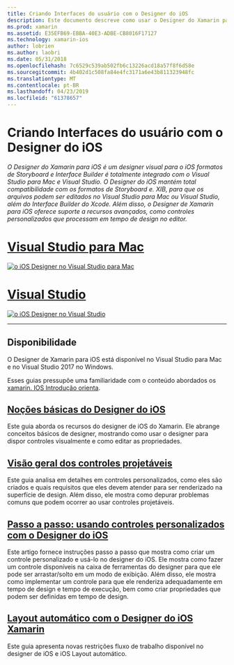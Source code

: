 ```yaml
---
title: Criando Interfaces do usuário com o Designer do iOS
description: Este documento descreve como usar o Designer do Xamarin para iOS para criar a interface de usuário do aplicativo com arquivos. XIB e storyboards. Ele vincula a documentos que abordam a disponibilidade da ferramenta, sua funcionalidade básica, controles projetáveis e fornecem instruções passo a passo de seu uso.
ms.prod: xamarin
ms.assetid: E35EFB69-EBBA-40E3-ADBE-CB8016F17127
ms.technology: xamarin-ios
author: lobrien
ms.author: laobri
ms.date: 05/31/2018
ms.openlocfilehash: 7c6529c539ab502fb6c13226acd18a57f8f6d58e
ms.sourcegitcommit: 4b402d1c508fa84e4fc3171a6e43b811323948fc
ms.translationtype: MT
ms.contentlocale: pt-BR
ms.lasthandoff: 04/23/2019
ms.locfileid: "61378657"
---
```

# <a name="building-user-interfaces-with-the-ios-designer"></a>Criando Interfaces do usuário com o Designer do iOS

_O Designer do Xamarin para iOS é um designer visual para o iOS formatos de Storyboard e Interface Builder é totalmente integrado com o Visual Studio para Mac e Visual Studio. O Designer do iOS mantém total compatibilidade com os formatos de Storyboard e. XIB, para que os arquivos podem ser editados no Visual Studio para Mac ou Visual Studio, além do Interface Builder do Xcode. Além disso, o Designer de Xamarin para iOS oferece suporte a recursos avançados, como controles personalizados que processam em tempo de design no editor._

# <a name="visual-studio-for-mactabmacos"></a>[Visual Studio para Mac](#tab/macos)

[![o iOS Designer no Visual Studio para Mac](images/designer-vsmac-sml.png "o Designer do iOS")](images/designer-vsmac.png#lightbox)

# <a name="visual-studiotabwindows"></a>[Visual Studio](#tab/windows)

[![o iOS Designer no Visual Studio](images/designer-vs.png "o Designer do iOS")](images/designer-vs.png#lightbox)

-----

## <a name="availability"></a>Disponibilidade

O Designer de Xamarin para iOS está disponível no Visual Studio para Mac e no Visual Studio 2017 no Windows.

Esses guias pressupõe uma familiaridade com o conteúdo abordados os [xamarin. IOS Introdução orienta](~/ios/get-started/index.md).

## <a name="ios-designer-basicsintroductionmd"></a>[Noções básicas do Designer do iOS](introduction.md)

Este guia aborda os recursos do designer de iOS do Xamarin. Ele abrange conceitos básicos de designer, mostrando como usar o designer para dispor controles visualmente e como editar as propriedades.

## <a name="designable-controls-overviewios-designable-controls-overviewmd"></a>[Visão geral dos controles projetáveis](ios-designable-controls-overview.md)

Este guia analisa em detalhes em controles personalizados, como eles são criados e quais requisitos que eles devem atender para ser renderizado na superfície de design. Além disso, ele mostra como depurar problemas comuns que podem ocorrer ao usar controles projetáveis.

## <a name="walkthrough---using-custom-controls-with-ios-designerios-designable-controls-walkthroughmd"></a>[Passo a passo: usando controles personalizados com o Designer do iOS](ios-designable-controls-walkthrough.md)

Este artigo fornece instruções passo a passo que mostra como criar um controle personalizado e usá-lo no designer do iOS. Ele mostra como fazer um controle disponíveis na caixa de ferramentas do designer para que ele pode ser arrastar/solto em um modo de exibição. Além disso, ele mostra como implementar um controle para que ele renderiza adequadamente em tempo de design e tempo de execução, bem como criar propriedades que podem ser definidas em tempo de design.

## <a name="auto-layout-with-the-xamarin-ios-designerdesigner-auto-layoutmd"></a>[Layout automático com o Designer do iOS Xamarin](designer-auto-layout.md)

Este guia apresenta novas restrições fluxo de trabalho disponível no designer de iOS e iOS Layout automático.

